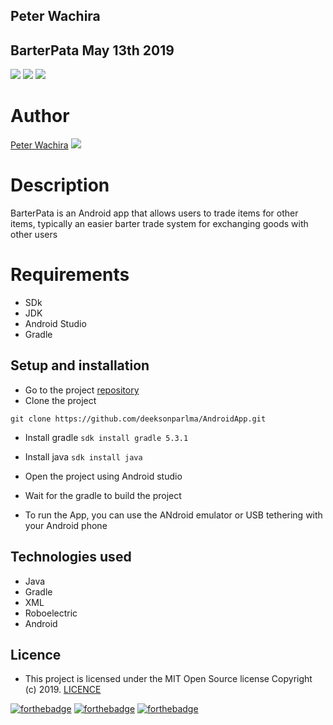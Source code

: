 ## Peter Wachira
## BarterPata May 13th 2019

![](https://img.shields.io/badge/Android-project-brightgreen.svg)
![](https://img.shields.io/badge/Language-Java%20-orange.svg)
![](https://img.shields.io/badge/Tests-Roboelectric-blue.svg)


# Author
[Peter Wachira](https://github.com/peter-wachira) ![](https://img.shields.io/badge/Programmer-Verified-brightgreen.svg)
# Description
BarterPata is an Android app that allows users  to trade items for other items, typically an easier barter trade system for exchanging goods with other users

# Requirements

* SDk
* JDK
* Android Studio
* Gradle

## Setup and installation
* Go to the project [repository](https://github.com/peter-wachira/AndroidModule-)
* Clone the project

```git clone https://github.com/deeksonparlma/AndroidApp.git```

* Install gradle
```sdk install gradle 5.3.1```
* Install java
```sdk install java```
* Open the project using Android studio
* Wait for the gradle to build the project

* To run the App, you can use the ANdroid emulator or USB tethering with your Android phone

## Technologies used
* Java
* Gradle
* XML
* Roboelectric
* Android

## Licence
- This project is licensed under the MIT Open Source license Copyright (c) 2019. [LICENCE](https://github.com/peter-wachira/AndroidModule-/blob/module1/LICENCE)

[![forthebadge](https://forthebadge.com/images/badges/fuck-it-ship-it.svg)](https://forthebadge.com)
[![forthebadge](https://forthebadge.com/images/badges/makes-people-smile.svg)](https://forthebadge.com)
[![forthebadge](https://forthebadge.com/images/badges/powered-by-electricity.svg)](https://forthebadge.com)